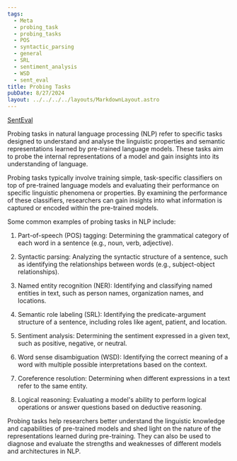 ```yaml
---
tags:
  - Meta
  - probing_task
  - probing_tasks
  - POS
  - syntactic_parsing
  - general
  - SRL
  - sentiment_analysis
  - WSD
  - sent_eval
title: Probing Tasks
pubDate: 8/27/2024
layout: ../../../../layouts/MarkdownLayout.astro
---
```


[SentEval](https://github.com/facebookresearch/SentEval)

Probing tasks in natural language processing (NLP) refer to specific tasks designed to understand and analyse the linguistic properties and semantic representations learned by pre-trained language models. These tasks aim to probe the internal representations of a model and gain insights into its understanding of language.

Probing tasks typically involve training simple, task-specific classifiers on top of pre-trained language models and evaluating their performance on specific linguistic phenomena or properties. By examining the performance of these classifiers, researchers can gain insights into what information is captured or encoded within the pre-trained models.

Some common examples of probing tasks in NLP include:

1. Part-of-speech (POS) tagging: Determining the grammatical category of each word in a sentence (e.g., noun, verb, adjective).
    
2. Syntactic parsing: Analyzing the syntactic structure of a sentence, such as identifying the relationships between words (e.g., subject-object relationships).
    
3. Named entity recognition (NER): Identifying and classifying named entities in text, such as person names, organization names, and locations.
    
4. Semantic role labeling (SRL): Identifying the predicate-argument structure of a sentence, including roles like agent, patient, and location.
    
5. Sentiment analysis: Determining the sentiment expressed in a given text, such as positive, negative, or neutral.
    
6. Word sense disambiguation (WSD): Identifying the correct meaning of a word with multiple possible interpretations based on the context.
    
7. Coreference resolution: Determining when different expressions in a text refer to the same entity.
    
8. Logical reasoning: Evaluating a model's ability to perform logical operations or answer questions based on deductive reasoning.
    

Probing tasks help researchers better understand the linguistic knowledge and capabilities of pre-trained models and shed light on the nature of the representations learned during pre-training. They can also be used to diagnose and evaluate the strengths and weaknesses of different models and architectures in NLP.